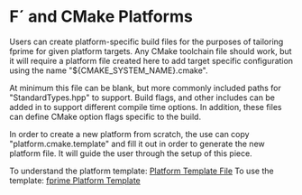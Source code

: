 # F´ and CMake Platforms

Users can create platform-specific build files for the purposes of tailoring fprime
for given platform targets. Any CMake toolchain file should work, but it will require a platform file
created here to add target specific configuration using the name "${CMAKE_SYSTEM_NAME}.cmake".

At minimum this file can be blank, but more commonly included paths for "StandardTypes.hpp" to support.
Build flags, and other includes can be added in to support different compile time options. In addition,
these files can define CMake option flags specific to the build.

In order to create a new platform from scratch, the use can copy "platform.cmake.template" and fill it
out in order to generate the new platform file. It will guide the user through the setup of this
piece.

To understand the platform template: [Platform Template File](../api/cmake/platform/platform-template.md)
To use the template: [fprime Platform Template](https://github.com/nasa/fprime/blob/devel/cmake/platform/platform.cmake.template)
